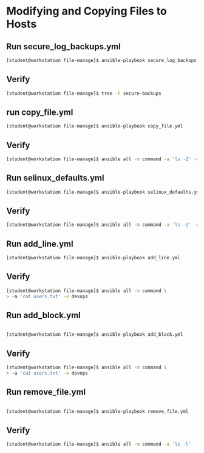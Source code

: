 # Modifying and Copying Files to Hosts



## Run secure_log_backups.yml
```bash
[student@workstation file-manage]$ ansible-playbook secure_log_backups.yml
```

## Verify

```bash
[student@workstation file-manage]$ tree -F secure-backups
```

## run copy_file.yml

```bash
[student@workstation file-manage]$ ansible-playbook copy_file.yml
```

## Verify

```bash
[student@workstation file-manage]$ ansible all -m command -a 'ls -Z' -u devops
```

## Run selinux_defaults.yml

```bash
[student@workstation file-manage]$ ansible-playbook selinux_defaults.yml
```

## Verify 

```bash
[student@workstation file-manage]$ ansible all -m command -a 'ls -Z' -u devops
```

## Run add_line.yml

```bash
[student@workstation file-manage]$ ansible-playbook add_line.yml
```

## Verify 

```bash
[student@workstation file-manage]$ ansible all -m command \
> -a 'cat users.txt' -u devops
```

## Run add_block.yml

```bash

[student@workstation file-manage]$ ansible-playbook add_block.yml
```

## Verify 

```bash
[student@workstation file-manage]$ ansible all -m command \
> -a 'cat users.txt' -u devops
```

## Run remove_file.yml

```bash

[student@workstation file-manage]$ ansible-playbook remove_file.yml
```

## Verify 

```bash
[student@workstation file-manage]$ ansible all -m command -a 'ls -l'
```